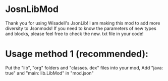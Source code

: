 # JosnLibMod
Thank you for using Wisadell's JsonLib! I am making this mod to add more diversity to Jsonmods! If you need to know the parameters of new types and blocks, please feel free to check the new. txt file in your code!
# Usage method 1 (recommended):
Put the "lib", "org" folders and "classes. dex" files into your mod, Add "java: true" and "main: lib.LibMod" in "mod.json"
